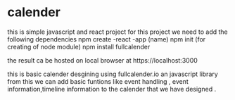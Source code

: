 # calender
this is simple javascript and react project
for this project we need to add the following dependencies 
npm create -react -app (name)
npm init (for creating of node module)
npm install fullcalender

the result ca be hosted on local browser at https://localhost:3000

this is basic calender desgining using fullcalender.io an javascript library from this we can add basic funtions like event handling , event information,timeline information 
to the calender that we have designed .
